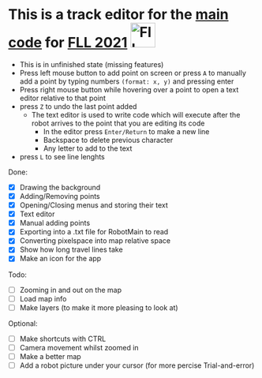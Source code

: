 # This is a track editor for the [main code](https://github.com/LukyGithub/RobotMain) for [FLL 2021](https://firstlegoleague.org/season) <img src="https://user-images.githubusercontent.com/70636940/140644407-2680a70c-2267-4700-b7f1-72df1e2519ed.png" alt="Fll" width="50"/>
- This is in unfinished state (missing features)
- Press left mouse button to add point on screen or press ```A``` to manually add a point by typing numbers ```(format: x, y)``` and pressing enter
- Press right mouse button while hovering over a point to open a text editor relative to that point
- press ```Z``` to undo the last point added
  - The text editor is used to write code which will execute after the robot arrives to the point that you are editing its code
    - In the editor press ```Enter/Return``` to make a new line
    - Backspace to delete previous character
    - Any letter to add to the text
- press ```L``` to see line lenghts

Done:
- [x] Drawing the background
- [x] Adding/Removing points
- [x] Opening/Closing menus and storing their text
- [x] Text editor
- [x] Manual adding points
- [x] Exporting into a .txt file for RobotMain to read
- [x] Converting pixelspace into map relative space
- [x] Show how long travel lines take
- [x] Make an icon for the app

Todo:

- [ ] Zooming in and out on the map
- [ ] Load map info
- [ ] Make layers (to make it more pleasing to look at)

Optional:

- [ ] Make shortcuts with CTRL
- [ ] Camera movement whilst zoomed in
- [ ] Make a better map
- [ ] Add a robot picture under your cursor (for more percise Trial-and-error)